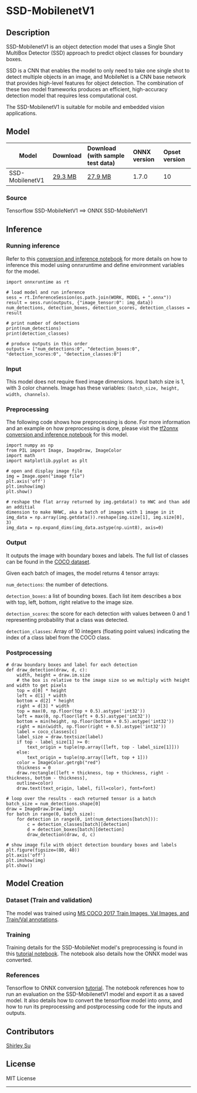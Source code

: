 <!--- SPDX-License-Identifier: MIT -->

# SSD-MobilenetV1

## Description

SSD-MobilenetV1 is an object detection model that uses a Single Shot MultiBox Detector (SSD) approach to predict object classes for boundary boxes.

SSD is a CNN that enables the model to only need to take one single shot to detect multiple objects in an image, and MobileNet is a CNN base network that provides high-level features for object detection. The combination of these two model frameworks produces an efficient, high-accuracy detection model that requires less computational cost.

The SSD-MobilenetV1 is suitable for mobile and embedded vision applications.

## Model

|Model        |Download  | Download (with sample test data)|ONNX version|Opset version|
|-------------|:--------------|:--------------|:--------------|:--------------|
|SSD-MobilenetV1       | [29.3 MB](model/ssd_mobilenet_v1_10.onnx)  |[27.9 MB](model/ssd_mobilenet_v1_10.tar.gz) |1.7.0 | 10 |

### Source
Tensorflow SSD-MobileNetV1 ==> ONNX SSD-MobileNetV1

## Inference

### Running inference
Refer to this [conversion and inference notebook](https://github.com/onnx/tensorflow-onnx/blob/master/tutorials/ConvertingSSDMobilenetToONNX.ipynb) for more details on how to inference this model using onnxruntime and define environment variables for the model.

    import onnxruntime as rt

    # load model and run inference
    sess = rt.InferenceSession(os.path.join(WORK, MODEL + ".onnx"))
    result = sess.run(outputs, {"image_tensor:0": img_data})
    num_detections, detection_boxes, detection_scores, detection_classes = result

    # print number of detections
    print(num_detections)
    print(detection_classes)

    # produce outputs in this order
    outputs = ["num_detections:0", "detection_boxes:0", "detection_scores:0", "detection_classes:0"]


### Input
This model does not require fixed image dimensions. Input batch size is 1, with 3 color channels. Image has these variables: `(batch_size, height, width, channels)`.

### Preprocessing
The following code shows how preprocessing is done. For more information and an example on how preprocessing is done, please visit the [tf2onnx conversion and inference notebook](https://github.com/onnx/tensorflow-onnx/blob/master/tutorials/ConvertingSSDMobilenetToONNX.ipynb) for this model.

    import numpy as np
    from PIL import Image, ImageDraw, ImageColor
    import math
    import matplotlib.pyplot as plt

    # open and display image file
    img = Image.open("image file")
    plt.axis('off')
    plt.imshow(img)
    plt.show()

    # reshape the flat array returned by img.getdata() to HWC and than add an additial
    dimension to make NHWC, aka a batch of images with 1 image in it
    img_data = np.array(img.getdata()).reshape(img.size[1], img.size[0], 3)
    img_data = np.expand_dims(img_data.astype(np.uint8), axis=0)

### Output

It outputs the image with boundary boxes and labels. The full list of classes can be found in the [COCO dataset](https://cocodataset.org/#home).

Given each batch of images, the model returns 4 tensor arrays:

`num_detections`: the number of detections.

`detection_boxes`: a list of bounding boxes. Each list item describes a box with top, left, bottom, right relative to the image size.

`detection_scores`: the score for each detection with values between 0 and 1 representing probability that a class was detected.

`detection_classes`: Array of 10 integers (floating point values) indicating the index of a class label from the COCO class.



### Postprocessing

    # draw boundary boxes and label for each detection
    def draw_detection(draw, d, c):
        width, height = draw.im.size
        # the box is relative to the image size so we multiply with height and width to get pixels
        top = d[0] * height
        left = d[1] * width
        bottom = d[2] * height
        right = d[3] * width
        top = max(0, np.floor(top + 0.5).astype('int32'))
        left = max(0, np.floor(left + 0.5).astype('int32'))
        bottom = min(height, np.floor(bottom + 0.5).astype('int32'))
        right = min(width, np.floor(right + 0.5).astype('int32'))
        label = coco_classes[c]
        label_size = draw.textsize(label)
        if top - label_size[1] >= 0:
            text_origin = tuple(np.array([left, top - label_size[1]]))
        else:
            text_origin = tuple(np.array([left, top + 1]))
        color = ImageColor.getrgb("red")
        thickness = 0
        draw.rectangle([left + thickness, top + thickness, right - thickness, bottom - thickness],
        outline=color)
        draw.text(text_origin, label, fill=color), font=font)

    # loop over the results - each returned tensor is a batch
    batch_size = num_detections.shape[0]
    draw = ImageDraw.Draw(img)
    for batch in range(0, batch_size):
        for detection in range(0, int(num_detections[batch])):
            c = detection_classes[batch][detection]
            d = detection_boxes[batch][detection]
            draw_detection(draw, d, c)

    # show image file with object detection boundary boxes and labels
    plt.figure(figsize=(80, 40))
    plt.axis('off')
    plt.imshow(img)
    plt.show()

## Model Creation

### Dataset (Train and validation)

The model was trained using [MS COCO 2017 Train Images, Val Images, and Train/Val annotations](https://cocodataset.org/#download).

### Training

Training details for the SSD-MobileNet model's preprocessing is found in this [tutorial notebook](https://github.com/onnx/tensorflow-onnx/blob/master/tutorials/ConvertingSSDMobilenetToONNX.ipynb).
The notebook also details how the ONNX model was converted.

### References
Tensorflow to ONNX conversion [tutorial](https://github.com/onnx/tensorflow-onnx/blob/master/tutorials/ConvertingSSDMobilenetToONNX.ipynb). The notebook references how to run an evaluation on the SSD-MobilenetV1 model and export it as a saved model. It also details how to convert the tensorflow model into onnx, and how to run its preprocessing and postprocessing code for the inputs and outputs.


## Contributors
[Shirley Su](https://github.com/shirleysu8)

## License
MIT License
<hr>
